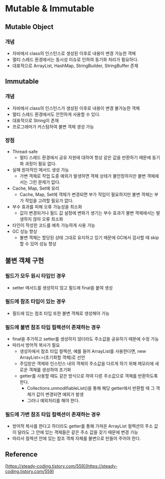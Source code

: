 # Mutable & Immutable

## Mutable Object

### 개념

- 자바에서 class의 인스턴스로 생성된 이후로 내용이 변경 가능한 객체
- 멀티 스레드 환경에서는 동시성 이슈로 인하여 동기화 처리가 필요하다.
- 대표적으로 ArrayList, HashMap, StringBuilder, StringBuffer 존재

## Immutable

### 개념

- 자바에서 class의 인스턴스가 생성된 이후로 내용이 변경 불가능한 객체
- 멀티 스레드 환경에서도 안전하게 사용할 수 있다.
- 대표적으로 String이 존재
- 프로그래머가 커스텀하여 불변 객체 생성 가능

### 장점

- Thread-safe
    - 멀티 스레드 환경에서 공유 자원에 대하여 항상 같은 값을 반환하기 때문에 동기화 과정이 필요 없다.
- 실패 원자적인 메서드 생성 가능
    - 가변 객체로 작업 도중 예외가 발생하면 객체 상태가 불안정하지만 불변 객체에서는 그런 문제가 없다.
- Cache, Map, Set에 유리
    - Cache, Map, Set에 객체가 변경되면 부가 작업이 필요하지만 불변 객체는 부가 작업을 고려할 필요가 없다.
- 부수 효과를 피해 오류 가능성을 최소화
    - 값이 변경되거나 필드 값 설정에 변화가 생기는 부수 효과가 불변 객체에서는 발생하지 않아 오류 최소화
- 타인이 작성한 코드를 예측 가능하게 사용 가능
- GC 성능 향상
    - 불변 객체는 할당된 상태 그대로 유지하고 있기 때문에 GC에서 검사할 때 skip할 수 있어 성능 향상

## 불변 객체 구현

### 필드가 모두 원시 타입인 경우

- setter 메서드를 생성하지 않고 필드에 final을 붙여 생성

### 필드에 참조 타입이 있는 경우

- 필드에 있는 참조 타입 또한 불변 객체로 생성해야 가능

### 필드에 불변 참조 타입 컬렉션이 존재하는 경우

- final을 추가하고 setter를 생성하지 않더라도 주소값을 공유하기 때문에 수정 가능
- 따라서 방어적 복사가 필요
    - 생성자에서 참조 타입 컬렉션, 예를 들어 ArrayList를 사용한다면, new ArrayList<>(초기화할 객체)로 선언
    - 주입받은 객체와 인스턴스 내의 객체의 주소값을 다르게 하기 위해 메모리에 새로운 객체를 생성하여 초기화
    - getter를 사용할 때도 같은 방식으로 하여 다른 주소값으로 객체를 반환하도록 한다.
        - Collections.unmodifiableList()을 통해 해당 getter에서 반환할 때 그 객체가 값이 변경되면 예외가 발생
        - 그러나 예외처리를 해야 한다.

### 필드에 가변 참조 타입 컬렉션이 존재하는 경우

- 방어적 복사를 한다고 하더라도 getter를 통해 가져온 ArrayList 컬렉션의 주소 값이 달라도 그 안에 있는 객체들은 같은 주소 값을 갖기 때문에 변경 가능
- 따라서 컬렉션 안에 있는 참조 객체 자체를 불변으로 만들어 주어야 한다.

## Reference

[https://steady-coding.tistory.com/559](https://steady-coding.tistory.com/559)
